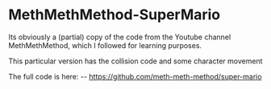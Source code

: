 # MethMethMethod-SuperMario

Its obviously a (partial) copy of the code from the Youtube channel MethMethMethod, which I followed for learning purposes.

This particular version has the collision code and some character movement

The full code is here: --  https://github.com/meth-meth-method/super-mario
